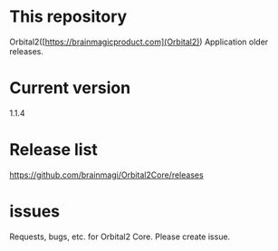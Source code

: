 # This repository
Orbital2([https://brainmagicproduct.com](Orbital2)) Application older releases.


# Current version
1.1.4

# Release list
https://github.com/brainmagi/Orbital2Core/releases

# issues
Requests, bugs, etc. for Orbital2 Core. Please create issue.
